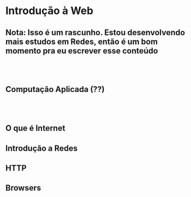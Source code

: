 # Introdução à Web

## Nota: Isso é um rascunho. Estou desenvolvendo mais estudos em Redes, então é um bom momento pra eu escrever esse conteúdo

<br>
<br>

## Computação Aplicada (??)

<br>
<br>

## O que é Internet

## Introdução a Redes

## HTTP

## Browsers